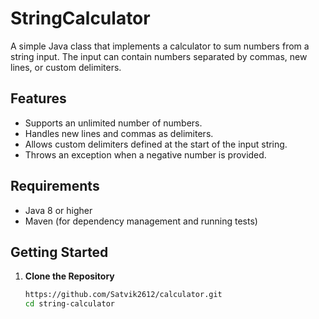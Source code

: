 # StringCalculator

A simple Java class that implements a calculator to sum numbers from a string input. The input can contain numbers separated by commas, new lines, or custom delimiters.

## Features

- Supports an unlimited number of numbers.
- Handles new lines and commas as delimiters.
- Allows custom delimiters defined at the start of the input string.
- Throws an exception when a negative number is provided.

## Requirements

- Java 8 or higher
- Maven (for dependency management and running tests)

## Getting Started

1. **Clone the Repository**

   ```sh
   https://github.com/Satvik2612/calculator.git
   cd string-calculator
